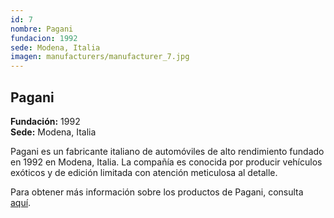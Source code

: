 ```yaml
---
id: 7
nombre: Pagani
fundacion: 1992
sede: Modena, Italia
imagen: manufacturers/manufacturer_7.jpg
---
```



## Pagani

**Fundación:** 1992  
**Sede:** Modena, Italia

Pagani es un fabricante italiano de automóviles de alto rendimiento fundado en 1992 en Modena, Italia. La compañía es conocida por producir vehículos exóticos y de edición limitada con atención meticulosa al detalle.

Para obtener más información sobre los productos de Pagani, consulta [aquí](/manufacturers/pagani/products).
